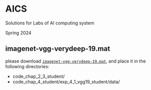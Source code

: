 # AICS

Solutions for Labs of AI computing system

Spring 2024

## imagenet-vgg-verydeep-19.mat

please download [``imagenet-vgg-verydeep-19.mat``](https://huskyrye-my.sharepoint.com/personal/huskyrye_huskyrye_onmicrosoft_com/Documents/UCAS/Spring/%E6%99%BA%E8%83%BD%E8%AE%A1%E7%AE%97%E7%B3%BB%E7%BB%9F/AICS/code_chap_2_3_student/imagenet-vgg-verydeep-19.mat),
and place it in the following directories:
- code_chap_2_3_student/
- code_chap_4_student/exp_4_1_vgg19_student/data/
